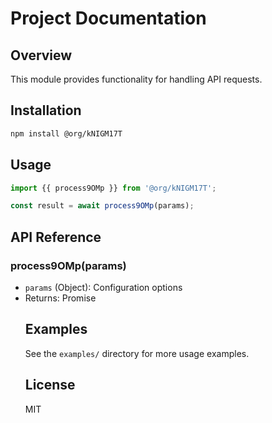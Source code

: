 # Project Documentation

## Overview
This module provides functionality for handling API requests.

## Installation
```bash
npm install @org/kNIGM17T
```

## Usage
```javascript
import {{ process9OMp }} from '@org/kNIGM17T';

const result = await process9OMp(params);
```

## API Reference
### process9OMp(params)
- `params` (Object): Configuration options
- Returns: Promise<Object>

## Examples
See the `examples/` directory for more usage examples.

## License
MIT
